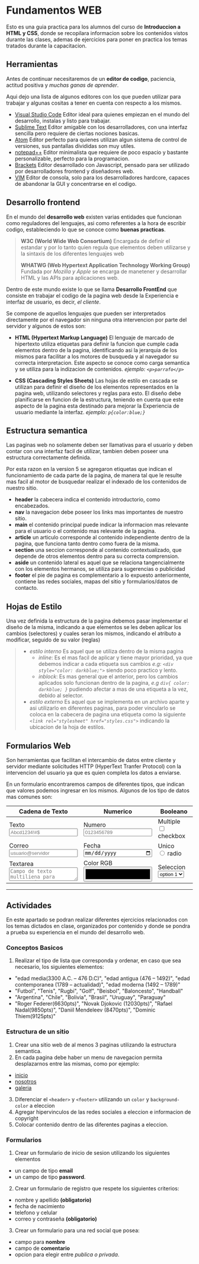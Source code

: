 # Fundamentos WEB

Esto es una guia practica para los alumnos del curso de __Introduccion a HTML y CSS__, donde se recopilara informacion sobre los contenidos vistos durante las clases, ademas de ejercicios para poner en practica los temas tratados durante la capacitacion.

## Herramientas

Antes de continuar necesitaremos de un __editor de codigo__, paciencia, actitud positiva y _muchas ganas de aprender_.

Aqui dejo una lista de algunos editores con los que pueden utilizar para trabajar y algunas cositas a tener en cuenta con respecto a los mismos.

* [Visual Studio Code](https://code.visualstudio.com) Editor ideal para quienes empiezan en el mundo del desarrollo, instalas y listo para trabajar.
* [Sublime Text](https://sublimetext.com) Editor amigable con los desarrolladores, con una interfaz sencilla pero requiere de ciertas nociones basicas.
* [Atom](https://atom.io) Editor perfecto para quienes utilizan algun sistema de control de versiones, sus pantallas divididas son muy utiles.
* [notepad++](https://notepad-plus-plus.org/) Editor minimalista que requiere de poco espacio y bastante personalizable, perfecto para la programacion.
* [Brackets](https://brackets.io) Editor desarrollado con Javascript, pensado para ser utilizado por desarrolladores frontend y diseñadores web.
* [VIM](https://www.vim.org/) Editor de consola, solo para los desarrolladores hardcore, capaces de abandonar la GUI y concentrarse en el codigo.

## Desarrollo frontend

En el mundo del __desarrollo web__ existen varias entidades que funcionan como reguladores del lenguajes, asi como referentes a la hora de escribir codigo, estableciendo lo que se conoce como __buenas practicas__.

> __W3C (World Wide Web Consortium)__ Encargada de definir el estandar y por lo tanto quien regula que elementos deben utilizarse y la sintaxis de los diferentes lenguajes web
>
> __WHATWG (Web Hypertext Application Technology Working Group)__ Fundada por _Mozilla y Apple_ se encarga de manetener y desarrollar HTML y las APIs para aplicaciones web.

Dentro de este mundo existe lo que se llama __Desarrollo FrontEnd__ que consiste en trabajar el codigo de la pagina web desde la Experiencia e interfaz de usuario, es decir, _el cliente_.

Se compone de aquellos lenguajes que pueden ser interpretados directamente por el navegador sin ninguna otra intervencion por parte del servidor y algunos de estos son:

* __HTML (Hypertext Markup Language)__ El lenguaje de marcado de hipertexto utiliza etiquetas para definir la funcion que cumple cada elementos dentro de la pagina, identificando asi la jerarquia de los mismos para facilitar a los motores de busqueda y al navegador su correcta interpretacion. Este aspecto se conoce como carga semantica y se utiliza para la indizacion de contenidos.
_ejemplo: `<p>parrafo</p>`_

* __CSS (Cascading Styles Sheets)__ Las hojas de estilo en cascada se utilizan para definir el diseño de los elementos representados en la pagina web, utilizando selectores y reglas para esto. El diseño debe planificarse en funcion de la estructura, teniendo en cuenta que este aspecto de la pagina esta destinado para mejorar la Experiencia de usuario mediante la interfaz.
_ejemplo: `p{color:blue;}`_


## Estructura semantica

Las paginas web no solamente deben ser llamativas para el usuario y deben contar con una interfaz facil de utilizar, tambien deben poseer una estructura correctamente definida.

Por esta razon en la version 5 se agregaron etiquetas que indican el funcionamiento de cada parte de la pagina, de manera tal que le resulte mas facil al motor de busquedar realizar el indexado de los contenidos de nuestro sitio.

* **header** la cabecera indica el contenido introductorio, como encabezados.
* **nav** la navegacion debe poseer los links mas importantes de nuestro sitio.
* **main** el contenido principal puede indicar la informacion mas relevante para el usuario o el contenido mas relevante de la pagina.
* **article** un articulo corresponde al contenido independiente dentro de la pagina, que funciona tanto dentro como fuera de la misma.
* **section** una seccion corresponde al contenido contextualizado, que depende de otros elementos dentro para su correcta comprension.
* **aside** un contenido lateral es aquel que se relaciona tangencialmente con los elementos hermanos, se utiliza  para sugerencias o publicidad
* **footer** el pie de pagina es complementario a lo expuesto anteriormente, contiene las redes sociales, mapas del sitio y formularios/datos de contacto.

## Hojas de Estilo

Una vez definida la estructura de la pagina debemos pasar implementar el diseño de la misma, indicando a que elementos se les deben aplicar los cambios (selectores) y cuales seran los mismos, indicando el atributo a modificar, seguido de su valor (reglas)

> * *_estilo interno_* Es aquel que se utiliza dentro de la misma pagina
>	* *inline*: Es el mas facil de aplicar y tiene mayor prioridad, ya que debemos indicar a cada etiqueta sus cambios _e.g: `<div style="color: darkblue;">`_ siendo poco practico y lento.
>	* *inblock*: Es mas general que el anterior, pero los cambios aplicados solo funcionan dentro de la pagina, _e.g `div{ color: darkblue; }`_ pudiendo afectar a mas de una etiqueta a la vez, debido al selector.
> * *_estilo externo_* Es aquel que se implementa en un archivo aparte y asi utilizarlo en diferentes paginas, para poder vincularlo se coloca en la cabecera de pagina una etiqueta como la siguiente _`<link rel="stylesheet" href="styles.css">`_ indicando la ubicacion de la hoja de estilos.

## Formularios Web

Son herramientas que facilitan el intercambio de datos entre cliente y servidor mediante solicitudes HTTP (HyperText Tranfer Protocol) con la intervencion del usuario ya que es quien completa los datos a enviarse.

En un formulario encontraremos campos de diferentes tipos, que indican que valores podemos ingresar en los mismos. Algunos de los tipo de datos mas comunes son:

| Cadena de Texto | Numerico | Booleano |
|---|---|---|
| Texto <br> <input type="text" placeholder="Abcd1234!#$"> | Numero <br> <input type="number" placeholder="0123456789"> |  Multiple <br> <input id="opt-1" type="checkbox"> <label for="opt-1">checkbox</label>
| Correo <br> <input type="email" placeholder="usuario@servidor">| Fecha <br> <input type="date" style="width:100%;"> | Unico <br> <input id="opt-a" type="radio" name="option"> <label for="opt-a"> radio</label>
| Textarea <br> <textarea style="width:100%" placeholder="Campo de texto multiliena para comentarios"></textarea> | Color RGB <br> <input type="color" style="width: 100%; height: 2.5rem;"> | Seleccion <br> <select><option value="0">option 1</option><option value="1">option 2</option><option value="2">option 3</option></select>


___

## Actividades

En este apartado se podran realizar diferentes ejercicios relacionados con los temas dictados en clase, organizados por contenido y donde se pondra a prueba su experiencia en el mundo del desarrollo web.

### Conceptos Basicos
1. Realizar el tipo de lista que corresponda y ordenar, en caso que sea necesario, los siguientes elementos:
* "edad media(3300 A.C. – 476 D.C)",  "edad antigua (476 – 1492)", "edad contemporanea (1789 – actualidad)", "edad moderna (1492 – 1789)"
* "Futbol", "Tenis", "Rugbi", "Golf", "Beisbol", "Baloncesto", "Handball"
* "Argentina", "Chile", "Bolivia", "Brasil", "Uruguay", "Paraguay"
* "Roger Federer(6630pts)", "Novak Djokovic (12030pts)", "Rafael Nadal(9850pts)", "Daniil Mendeleev (8470pts)", "Dominic Thiem(9125pts)"


### Estructura de un sitio
1. Crear una sitio web de al menos 3 paginas utilizando la estructura semantica.
2. En cada pagina debe haber un menu de navegacion permita desplazarnos entre las mismas, como por ejemplo:
  * [inicio](index.html)
  * [nosotros](about.html)
  * [galeria](gallery.html)
3. Diferenciar el `<header>` y `<footer>` utilizando un `color` y `background-color` a eleccion
4. Agregar hipervinculos de las redes sociales a eleccion e informacion de copyright
5. Colocar contenido dentro de las diferentes paginas a eleccion.

### Formularios
1. Crear un formulario de inicio de sesion utilizando los siguientes elementos
  * un campo de tipo __email__
  * un campo de tipo __password__.
2. Crear un formulario de registro que respete los siguientes criterios:
  * nombre y apellido __(obligatorio)__
  * fecha de nacimiento
  * telefono y celular
  * correo y contraseña __(obligatorio)__
3. Crear un formulario para una red social que posea:
  * campo para __nombre__
  * campo de __comentario__
  * opcion para elegir entre _publica o privada_.

